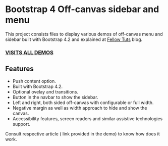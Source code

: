# Bootstrap 4 Off-canvas sidebar and menu
This project consists files to display various demos of off-canvas menu and sidebar built with Bootstrap 4.2 and explained at [Fellow Tuts](https://fellowtuts.com) blog.

### [VISITS ALL DEMOS](https://as-tx.github.io/bootstrap-off-canvas-sidebar/)

## Features

- Push content option.
- Built with Bootstrap 4.2.
- Optional ovelay and transitions.
- Button in the navbar to show the sidebar.
- Left and right, both sided off-canvas with configurable or full width.
- Negative margin as well as width approach to hide and show the canvas.
- Accessibility features, screen readers and similar assistive technologies support. 

Consult respective article ( link provided in the demo) to know how does it work.
